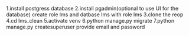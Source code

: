 1.install postgress database
2.install pgadmin(optional to use UI for the database)
 create role lms and datbase lms with role lms 
3.clone the reop 
4.cd lms_clean 
5.activate venv 
6.python manage.py migrate 
7.python manage.py createsuperuser  provide email and password
 
